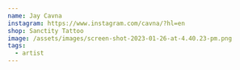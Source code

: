 ```yaml
---
name: Jay Cavna
instagram: https://www.instagram.com/cavna/?hl=en
shop: Sanctity Tattoo
image: /assets/images/screen-shot-2023-01-26-at-4.40.23-pm.png
tags:
  - artist
---
```

